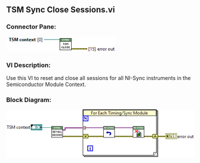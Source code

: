 ## **TSM Sync Close Sessions.vi**
### Connector Pane:
![alt text](/docs/images/Instrument%20Control/Sync/TSM%20Sync%20Close%20Sessions.vic.png "TSM Sync Close Sessions.vi connector pane")

### VI Description:
Use this VI to reset and close all sessions for all NI-Sync instruments in the Semiconductor Module Context.

### Block Diagram:
![alt text](/docs/images/Instrument%20Control/Sync/TSM%20Sync%20Close%20Sessions.vid.png "TSM Sync Close Sessions.vi block diagram")
